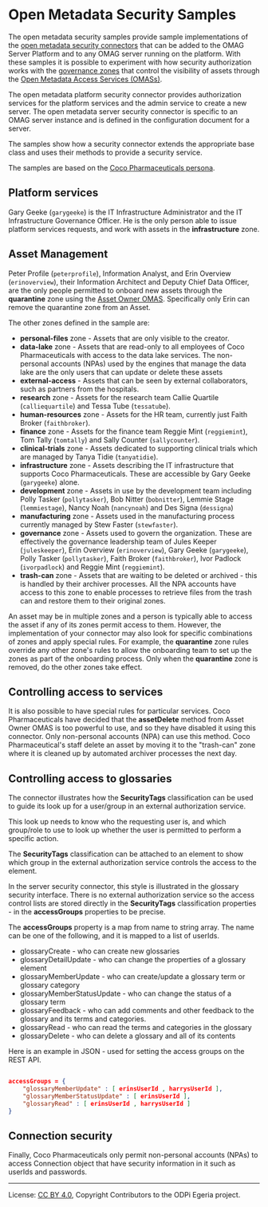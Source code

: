 <!-- SPDX-License-Identifier: CC-BY-4.0 -->
<!-- Copyright Contributors to the ODPi Egeria project. -->

# Open Metadata Security Samples

The open metadata security samples provide sample implementations of the
[open metadata security connectors](https://egeria-project.org/services/metadata-security-services)
that can be added to the OMAG Server Platform and to any OMAG server
running on the platform.  With these samples it is possible to experiment with
how security authorization works with the
[governance zones](https://egeria-project.org/concepts/governance-zone)
that control the visibility of assets
through the [Open Metadata Access Services (OMASs)](https://egeria-project.org/services/omas).

The open metadata platform security connector provides authorization
services for the platform services and the admin service to create a new server.
The open metadata server security connector is specific to an OMAG server instance and
is defined in the configuration document for a server.

The samples show how a security connector extends the appropriate base class and uses their methods to provide
a security service.

The samples are based on the [Coco Pharmaceuticals persona](https://egeria-project.org/practices/coco-pharmaceuticals).

## Platform services

Gary Geeke (`garygeeke`) is the IT Infrastructure Administrator and the IT Infrastructure Governance Officer.
He is the only person able to issue platform services requests, and work with assets in the **infrastructure** zone.

## Asset Management

Peter Profile (`peterprofile`), Information Analyst, and Erin Overview (`erinoverview`),
their Information Architect and Deputy Chief Data Officer,
are the only people permitted to onboard new assets through the **quarantine** zone using the
[Asset Owner OMAS](https://egeria-project.org/services/omas/asset-owner/overview).  Specifically
only Erin can remove the quarantine zone from an Asset.

The other zones defined in the sample are:

* **personal-files** zone - Assets that are only visible to the creator.
* **data-lake** zone - Assets that are read-only to all employees of Coco Pharmaceuticals with access to the data lake services. 
  The non-personal accounts (NPAs) used by the engines that manage the data lake are the only users that can update or delete these assets
* **external-access** - Assets that can be seen by external collaborators, such as partners from the hospitals.
* **research** zone - Assets for the research team Callie Quartile (`calliequartile`) and Tessa Tube (`tessatube`).
* **human-resources** zone - Assets for the HR team, currently just Faith Broker (`faithbroker`).
* **finance** zone - Assets for the finance team Reggie Mint (`reggiemint`), Tom Tally (`tomtally`) and Sally Counter (`sallycounter`).
* **clinical-trials** zone - Assets dedicated to supporting clinical trials which are managed by Tanya Tidie (`tanyatidie`).
* **infrastructure** zone - Assets describing the IT infrastructure that supports Coco Pharmaceuticals.  These are accessible by Gary Geeke (`garygeeke`) alone.
* **development** zone - Assets in use by the development team including Polly Tasker (`pollytasker`), Bob Nitter (`bobnitter`), Lemmie Stage (`lemmiestage`), Nancy Noah (`nancynoah`) and Des Signa (`dessigna`)
* **manufacturing** zone - Assets used in the manufacturing process currently managed by Stew Faster (`stewfaster`).
* **governance** zone - Assets used to govern the organization.  These are effectively the governance leadership team of Jules Keeper (`juleskeeper`),
  Erin Overview (`erinoverview`), Gary Geeke (`garygeeke`), Polly Tasker (`pollytasker`), Faith Broker (`faithbroker`), Ivor Padlock (`ivorpadlock`) and Reggie Mint (`reggiemint`).
* **trash-can** zone - Assets that are waiting to be deleted or archived - this is handled by their archiver processes.  All the NPA accounts have access to this zone to
  enable processes to retrieve files from the trash can and restore them to their original zones.

An asset may be in multiple zones and a person is typically able to access the asset if any of its zones permit access to them.
However, the implementation of your connector may also look for specific combinations of zones and apply special rules.
For example, the **quarantine** zone rules override any other zone's rules
to allow the onboarding team to set up the zones as part of the onboarding process.
Only when the **quarantine** zone is removed, do the other zones take effect.

## Controlling access to services

It is also possible to have special rules for particular services.
Coco Pharmaceuticals have decided that the **assetDelete** method from Asset Owner OMAS is too powerful
to use, and so they have disabled it using this connector.
Only non-personal accounts (NPA) can use this method.
Coco Pharmaceutical's staff delete an asset by moving it to the
"trash-can" zone where it is cleaned up by automated archiver
processes the next day.

## Controlling access to glossaries

The connector illustrates how the **SecurityTags** classification can be used to
guide its look up for a user/group in an external authorization service.

This look up needs to know who the requesting user is, and which group/role to use
to look up whether the user is permitted to perform a specific action.

The **SecurityTags** classification can be attached to an element to show which group
in the external authorization service controls the access to the element.

In the server security connector, this style is illustrated in the glossary security interface.
There is no external authorization service so the access control lists are stored directly in the
**SecurityTags** classification properties - in the **accessGroups** properties to be precise.

The **accessGroups** property is a map from name to string array.
The name can be one of the following, and it is mapped to a list of userIds.

* glossaryCreate - who can create new glossaries
* glossaryDetailUpdate - who can change the properties of a glossary element
* glossaryMemberUpdate - who can create/update a glossary term or glossary category
* glossaryMemberStatusUpdate - who can change the status of a glossary term
* glossaryFeedback - who can add comments and other feedback to the glossary and its terms and categories.
* glossaryRead - who can read the terms and categories in the glossary
* glossaryDelete - who can delete a glossary and all of its contents

Here is an example in JSON - used for setting the access groups on the REST API.

```json

accessGroups = {
    "glossaryMemberUpdate" : [ erinsUserId , harrysUserId ],
    "glossaryMemberStatusUpdate" : [ erinsUserId ],
    "glossaryRead" : [ erinsUserId , harrysUserId ]
}
```


## Connection security

Finally, Coco Pharmaceuticals only permit non-personal accounts (NPAs)
to access Connection object that have security information in it such as userIds and passwords.


----
License: [CC BY 4.0](https://creativecommons.org/licenses/by/4.0/),
Copyright Contributors to the ODPi Egeria project.